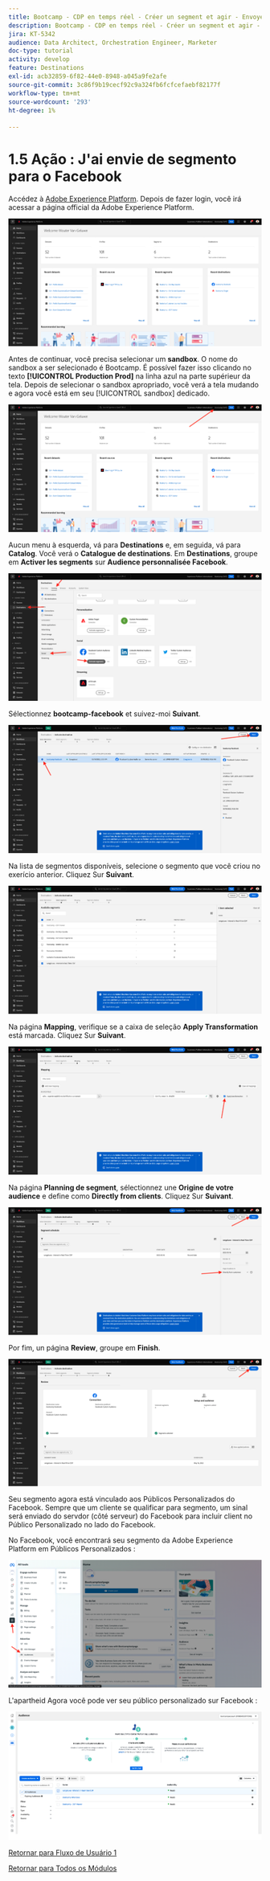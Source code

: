 ```yaml
---
title: Bootcamp - CDP en temps réel - Créer un segment et agir - Envoyer votre segment à DV360 - Brésil
description: Bootcamp - CDP en temps réel - Créer un segment et agir - Envoyer votre segment à DV360 - Brésil
jira: KT-5342
audience: Data Architect, Orchestration Engineer, Marketer
doc-type: tutorial
activity: develop
feature: Destinations
exl-id: acb32859-6f82-44e0-8948-a045a9fe2afe
source-git-commit: 3c86f9b19cecf92c9a324fb6fcfcefaebf82177f
workflow-type: tm+mt
source-wordcount: '293'
ht-degree: 1%

---
```


# 1.5 Ação : J&#39;ai envie de segmento para o Facebook

Accédez à [Adobe Experience Platform](https://experience.adobe.com/platform). Depois de fazer login, você irá acessar a página official da Adobe Experience Platform.

![Ingestion des données](./images/home.png)

Antes de continuar, você precisa selecionar um **sandbox**. O nome do sandbox a ser selecionado é Bootcamp. É possível fazer isso clicando no texto **[!UICONTROL Production Prod]** na linha azul na parte supérieur da tela. Depois de selecionar o sandbox apropriado, você verá a tela mudando e agora você está em seu [!UICONTROL sandbox] dedicado.

![Ingestion des données](./images/sb1.png)

Aucun menu à esquerda, vá para **Destinations** e, em seguida, vá para **Catalog**. Você verá o **Catalogue de destinations**. Em **Destinations**, groupe em **Activer les segments** sur **Audience personnalisée Facebook**.

![RTCDP](./images/rtcdpgoogleseg.png)

Sélectionnez **bootcamp-facebook** et suivez-moi **Suivant**.

![RTCDP](./images/rtcdpcreatedest2.png)

Na lista de segmentos disponíveis, selecione o segmento que você criou no exerício anterior. Cliquez Sur **Suivant**.

![RTCDP](./images/rtcdpcreatedest3.png)

Na página **Mapping**, verifique se a caixa de seleção **Apply Transformation** está marcada. Cliquez Sur **Suivant**.

![RTCDP](./images/rtcdpcreatedest4a.png)

Na página **Planning de segment**, sélectionnez une **Origine de votre audience** e define como **Directly from clients**. Cliquez Sur **Suivant**.

![RTCDP](./images/rtcdpcreatedest4.png)

Por fim, un página **Review**, groupe em **Finish**.

![RTCDP](./images/rtcdpcreatedest5.png)

Seu segmento agora está vinculado aos Públicos Personalizados do Facebook. Sempre que um cliente se qualificar para segmento, um sinal será enviado do servdor (côté serveur) do Facebook para incluir client no Público Personalizado no lado do Facebook.

No Facebook, você encontrará seu segmento da Adobe Experience Platform em Públicos Personalizados :

![RTCDP](./images/rtcdpcreatedest5b.png)

L&#39;apartheid Agora você pode ver seu público personalizado sur Facebook :

![RTCDP](./images/rtcdpcreatedest5a.png)

[Retornar para Fluxo de Usuário 1](./uc1.md)

[Retornar para Todos os Módulos](../../overview.md)
